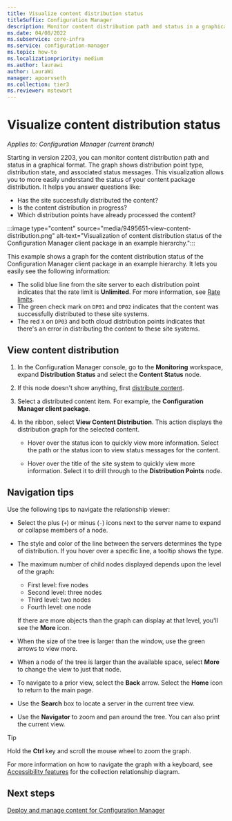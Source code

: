 ```yaml
---
title: Visualize content distribution status
titleSuffix: Configuration Manager
description: Monitor content distribution path and status in a graphical format, to help you more easily understand the status of your content package distribution.
ms.date: 04/08/2022
ms.subservice: core-infra
ms.service: configuration-manager
ms.topic: how-to
ms.localizationpriority: medium
ms.author: laurawi
author: LauraWi
manager: apoorvseth
ms.collection: tier3
ms.reviewer: mstewart
---
```


# Visualize content distribution status

*Applies to: Configuration Manager (current branch)*

<!--9495651-->

Starting in version 2203, you can monitor content distribution path and status in a graphical format. The graph shows distribution point type, distribution state, and associated status messages. This visualization allows you to more easily understand the status of your content package distribution. It helps you answer questions like:

- Has the site successfully distributed the content?
- Is the content distribution in progress?
- Which distribution points have already processed the content?

:::image type="content" source="media/9495651-view-content-distribution.png" alt-text="Visualization of content distribution status of the Configuration Manager client package in an example hierarchy.":::

This example shows a graph for the content distribution status of the Configuration Manager client package in an example hierarchy. It lets you easily see the following information:

- The solid blue line from the site server to each distribution point indicates that the rate limit is **Unlimited**. For more information, see [Rate limits](install-and-configure-distribution-points.md#bkmk_config-rate).
- The green check mark on `DP01` and `DP02` indicates that the content was successfully distributed to these site systems.
- The red `X` on `DP03` and both cloud distribution points indicates that there's an error in distributing the content to these site systems.

## View content distribution

1. In the Configuration Manager console, go to the **Monitoring** workspace, expand **Distribution Status** and select the **Content Status** node.

1. If this node doesn't show anything, first [distribute content](deploy-and-manage-content.md#bkmk_distribute).

1. Select a distributed content item. For example, the **Configuration Manager client package**.

1. In the ribbon, select **View Content Distribution**. This action displays the distribution graph for the selected content.

    - Hover over the status icon to quickly view more information. Select the path or the status icon to view status messages for the content.

    - Hover over the title of the site system to quickly view more information. Select it to drill through to the **Distribution Points** node.

## Navigation tips

Use the following tips to navigate the relationship viewer:

- Select the plus (`+`) or minus (`-`) icons next to the server name to expand or collapse members of a node.

- The style and color of the line between the servers determines the type of distribution. If you hover over a specific line, a tooltip shows the type.

- The maximum number of child nodes displayed depends upon the level of the graph:
  - First level: five nodes
  - Second level: three nodes
  - Third level: two nodes
  - Fourth level: one node

  If there are more objects than the graph can display at that level, you'll see the **More** icon.

- When the size of the tree is larger than the window, use the green arrows to view more.

- When a node of the tree is larger than the available space, select **More** to change the view to just that node.

- To navigate to a prior view, select the **Back** arrow. Select the **Home** icon to return to the main page.

- Use the **Search** box to locate a server in the current tree view.

- Use the **Navigator** to zoom and pan around the tree. You can also print the current view.

> [!TIP]
> Hold the **Ctrl** key and scroll the mouse wheel to zoom the graph.

For more information on how to navigate the graph with a keyboard, see [Accessibility features](../../../understand/accessibility-features.md#collection-relationship-diagram-shortcuts) for the collection relationship diagram.

## Next steps

[Deploy and manage content for Configuration Manager](deploy-and-manage-content.md)
